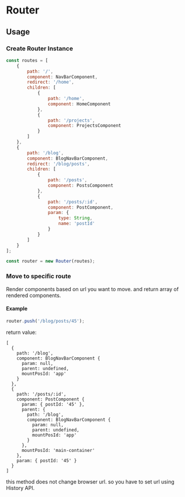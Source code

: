 # Router

## Usage

### Create Router Instance
```javascript
const routes = [
    {
        path: '/',
        component: NavBarComponent,
        redirect: '/home',
        children: [
            {
                path: '/home',
                component: HomeComponent
            },
            {
                path: '/projects',
                component: ProjectsComponent
            }
        ]
    },
    {
        path: '/blog',
        component: BlogNavBarComponent,
        redirect: '/blog/posts',
        children: [
            {
                path: '/posts',
                component: PostsComponent
            },
            {
                path: '/posts/:id',
                component: PostComponent,
                param: {
                    type: String,
                    name: 'postId'
                }
            }
        ]
    }
];

const router = new Router(routes);
```
### Move to specific route
Render components based on url you want to move. and return array of rendered components.
#### Example
```javascript
router.push('/blog/posts/45');
```
return value:
```
[
  {
    path: '/blog',
    component: BlogNavBarComponent {
      param: null,
      parent: undefined,
      mountPosId: 'app'
    }
  },
  {
    path: '/posts/:id',
    component: PostComponent {
      param: { postId: '45' },
      parent: {
        path: '/blog',
        component: BlogNavBarComponent {
          param: null,
          parent: undefined,
          mountPosId: 'app'
        }
      },
      mountPosId: 'main-container'
    },
    param: { postId: '45' }
  }
]
```
this method does not change browser url. so you have to set url using History API.
